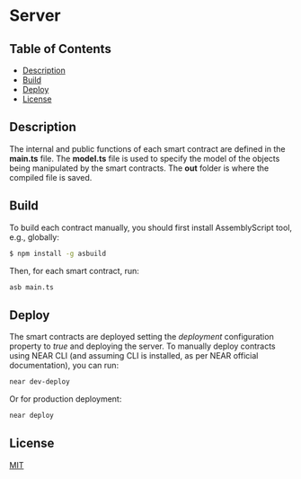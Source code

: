 # Server

## Table of Contents
-   [Description](#description)
-   [Build](#build)
-   [Deploy](#deploy)
-   [License](#license)

## Description

The internal and public functions of each smart contract are defined in the __main.ts__ file.
The __model.ts__ file is used to specify the model of the objects being manipulated by the smart contracts.
The __out__ folder is where the compiled file is saved.

## Build

To build each contract manually, you should first install AssemblyScript tool, e.g., globally:
```bash
$ npm install -g asbuild
```

Then, for each smart contract, run:
```bash
asb main.ts
```

## Deploy

The smart contracts are deployed setting the *deployment* configuration property to *true* and deploying the server.
To manually deploy contracts using NEAR CLI (and assuming CLI is installed, as per NEAR official documentation), you can run:
```bash
near dev-deploy
```

Or for production deployment:
```bash
near deploy
```

## License

[MIT](LICENSE)
